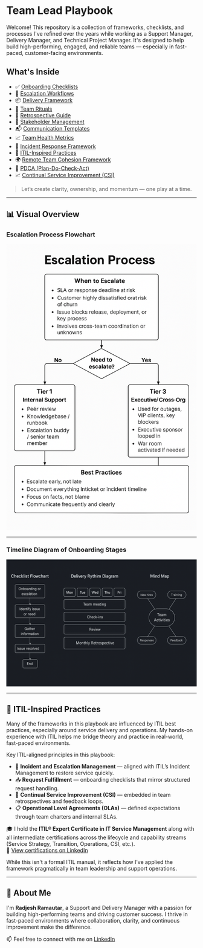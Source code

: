 # Team Lead Playbook

Welcome! This repository is a collection of frameworks, checklists, and processes I've refined over the years while working as a Support Manager, Delivery Manager, and Technical Project Manager. It's designed to help build high-performing, engaged, and reliable teams — especially in fast-paced, customer-facing environments.

## What's Inside

- ✅ [Onboarding Checklists](onboarding/onboarding-checklist.md)
- 🚨 [Escalation Workflows](escalation/escalation-process.md)
- 📦 [Delivery Framework](delivery/delivery-framework.md)
- 🔁 [Team Rituals](team-rituals/team-rituals.md)
- 💬 [Retrospective Guide](retrospectives/retrospectives.md)
- 🤝 [Stakeholder Management](stakeholder-management/stakeholder-management.md)
- 📬 [Communication Templates](communication/communication-templates.md)
- 📈 [Team Health Metrics](team-health/team-health-metrics.md)
- 🚨 [Incident Response Framework](incident-response/incident-response.md)
- 📘 [ITIL-Inspired Practices](itil-practices/itil-practices.md)
- 🌍 [Remote Team Cohesion Framework](remote-support/remote-support-team-framework.md)
- 🔄 [PDCA (Plan-Do-Check-Act)](pdca/README.md)
- 📈 [Continual Service Improvement (CSI)](csi/README.md)

> Let’s create clarity, ownership, and momentum — one play at a time.

---

## 📊 Visual Overview

### Escalation Process Flowchart
![Escalation Process](./assets/Flowchart%20of%20the%20escalation%20process.png)

---

### Timeline Diagram of Onboarding Stages
![Onboarding Timeline](./assets/Timeline%20diagram%20of%20onboarding%20stages.png)

---

## 📘 ITIL-Inspired Practices

Many of the frameworks in this playbook are influenced by ITIL best practices, especially around service delivery and operations. My hands-on experience with ITIL helps me bridge theory and practice in real-world, fast-paced environments.

Key ITIL-aligned principles in this playbook:
- 🔄 **Incident and Escalation Management** — aligned with ITIL’s Incident Management to restore service quickly.
- 📥 **Request Fulfillment** — onboarding checklists that mirror structured request handling.
- 🎯 **Continual Service Improvement (CSI)** — embedded in team retrospectives and feedback loops.
- 📋 **Operational Level Agreements (OLAs)** — defined expectations through team charters and internal SLAs.

🎓 I hold the **ITIL® Expert Certificate in IT Service Management** along with all intermediate certifications across the lifecycle and capability streams (Service Strategy, Transition, Operations, CSI, etc.).  
📎 [View certifications on LinkedIn](https://www.linkedin.com/in/radjeshramautar/details/certifications/)

While this isn't a formal ITIL manual, it reflects how I’ve applied the framework pragmatically in team leadership and support operations.

---

## 👋 About Me

I'm **Radjesh Ramautar**, a Support and Delivery Manager with a passion for building high-performing teams and driving customer success. I thrive in fast-paced environments where collaboration, clarity, and continuous improvement make the difference.

📫 Feel free to connect with me on [LinkedIn](https://www.linkedin.com/in/radjeshramautar/)
